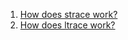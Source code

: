 
1. [How does strace work?](https://blog.packagecloud.io/eng/2016/02/29/how-does-strace-work/)
2. [How does ltrace work?](https://blog.packagecloud.io/eng/2016/03/14/how-does-ltrace-work/)
